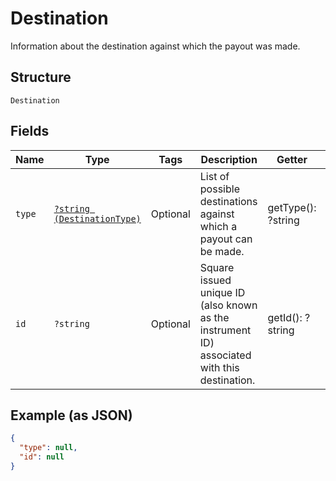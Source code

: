 
# Destination

Information about the destination against which the payout was made.

## Structure

`Destination`

## Fields

| Name | Type | Tags | Description | Getter | Setter |
|  --- | --- | --- | --- | --- | --- |
| `type` | [`?string (DestinationType)`](../../doc/models/destination-type.md) | Optional | List of possible destinations against which a payout can be made. | getType(): ?string | setType(?string type): void |
| `id` | `?string` | Optional | Square issued unique ID (also known as the instrument ID) associated with this destination. | getId(): ?string | setId(?string id): void |

## Example (as JSON)

```json
{
  "type": null,
  "id": null
}
```

